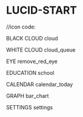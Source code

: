 # LUCID-START
//icon code:

BLACK CLOUD
<span class="material-icons"> cloud </span>

WHITE CLOUD
<span class="material-icons"> cloud_queue </span>

EYE
<span class="material-icons"> remove_red_eye </span>

EDUCATION
<span class="material-icons"> school </span>

CALENDAR
<span class="material-icons"> calendar_today </span>

GRAPH
<span class="material-icons"> bar_chart </span>

SETTINGS
<span class="material-icons"> settings </span>